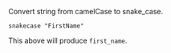 Convert string from camelCase to snake_case.

```
snakecase "FirstName"
```

This above will produce `first_name`.